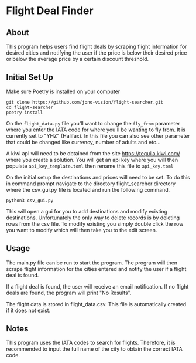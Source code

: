 # Flight Deal Finder

## About

This program helps users find flight deals by scraping flight information for desired cities and notifying the user if the price is below their desired price or below the average price by a certain discount threshold.

## Initial Set Up

Make sure Poetry is installed on your computer

```
git clone https://github.com/jono-vision/flight-searcher.git
cd flight-searcher
poetry install
```

On the `flight_data.py` file you'll want to change the `fly_from` parameter where you enter the IATA code for where you'll be wanting to fly from. It is currently set to "YHZ" (Halifax). In this file you can also see other parameter that could be changed like currency, number of adults and etc...

A kiwi api will need to be obtained from the site https://tequila.kiwi.com/ where you create a solution. You will get an api key where you will then populate `api_key_template.toml` then rename this file to `api_key.toml`

On the initial setup the destinations and prices will need to be set. To do this in command prompt navigate to the directory flight_searcher directory where the csv_gui.py file is located and run the following command.

```
python3 csv_gui.py
```

This will open a gui for you to add destinations and modify existing destinations. Unfortunately the only way to delete records is by deleting rows from the csv file. To modify existing you simply double click the row you want to modify which will then take you to the edit screen.

## Usage

The main.py file can be run to start the program. The program will then scrape flight information for the cities entered and notify the user if a flight deal is found.

If a flight deal is found, the user will receive an email notification. If no flight deals are found, the program will print "No Results".

The flight data is stored in flight_data.csv. This file is automatically created if it does not exist.

## Notes

This program uses the IATA codes to search for flights. Therefore, it is recommended to input the full name of the city to obtain the correct IATA code.
